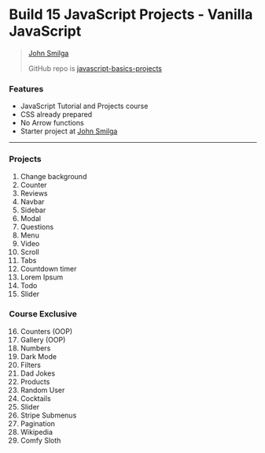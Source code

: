 # Build 15 JavaScript Projects - Vanilla JavaScript
> [John Smilga](https://www.johnsmilga.com)
> 
> GitHub repo is [javascript-basics-projects](https://www.github.com/john-smilga/javascript-basics-projects)

### Features
- JavaScript Tutorial and Projects course
- CSS already prepared
- No Arrow functions
- Starter project at [John Smilga](https://www.johnsmilga.com)

<hr>

### Projects
1. Change background
2. Counter
3. Reviews
4. Navbar
5. Sidebar
6. Modal
7. Questions
8. Menu
9. Video
10. Scroll
11. Tabs
12. Countdown timer
13. Lorem Ipsum
14. Todo
15. Slider
    
### Course Exclusive
16. Counters (OOP)
17. Gallery (OOP)
18. Numbers
19. Dark Mode
20. Filters
21. Dad Jokes
22. Products
23. Random User
24. Cocktails
25. Slider
26. Stripe Submenus
27. Pagination
28. Wikipedia
29. Comfy Sloth




